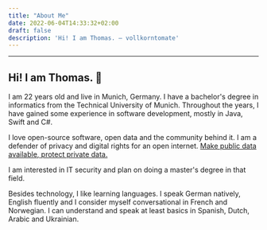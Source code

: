 ```yaml
---
title: "About Me"
date: 2022-06-04T14:33:32+02:00
draft: false
description: 'Hi! I am Thomas. – vollkorntomate'
---
```


---

## Hi! I am Thomas. 👋

I am 22 years old and live in Munich, Germany. I have a bachelor's degree in informatics from the Technical University of Munich. Throughout the years, I have gained some experience in software development, mostly in Java, Swift and C#.

I love open-source software, open data and the community behind it. I am a defender of privacy and digital rights for an open internet. [Make public data available, protect private data.](https://www.ccc.de/en/hackerethics)

I am interested in IT security and plan on doing a master's degree in that field.

Besides technology, I like learning languages. I speak German natively, English fluently and I consider myself conversational in French and Norwegian. I can understand and speak at least basics in Spanish, Dutch, Arabic and Ukrainian.